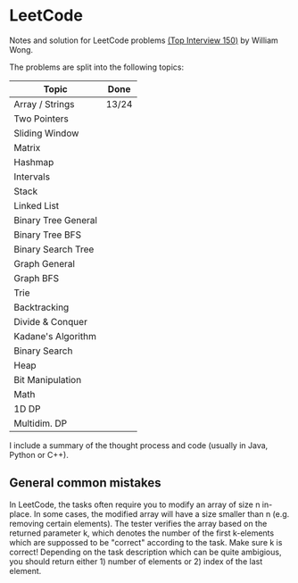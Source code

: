 # LeetCode

Notes and solution for LeetCode problems [(Top Interview 150)](https://leetcode.com/studyplan/top-interview-150/) by William Wong.

The problems are split into the following topics:

| Topic                      | Done   |
|-----------------------------|--------|
| Array / Strings             |   13/24     |
| Two Pointers               |        |
| Sliding Window             |        |
| Matrix                     |        |
| Hashmap                    |        |
| Intervals                  |        |
| Stack                       |        |
| Linked List                |        |
| Binary Tree General         |        |
| Binary Tree BFS            |        |
| Binary Search Tree         |        |
| Graph General               |        |
| Graph BFS                  |        |
| Trie                        |        |
| Backtracking               |        |
| Divide & Conquer           |        |
| Kadane's Algorithm          |        |
| Binary Search              |        |
| Heap                        |        |
| Bit Manipulation           |        |
| Math                        |        |
| 1D DP                       |        |
| Multidim. DP               |        |

I include a summary of the thought process and code (usually in Java, Python or C++).

## General common mistakes
In LeetCode, the tasks often require you to modify an array of size n in-place. In some cases, the modified array will have a size smaller than n (e.g. removing certain elements). The tester verifies the array based on the returned parameter k, which denotes the number of the first k-elements which are suppossed to be "correct" according to the task. Make sure k is correct! Depending on the task description which can be quite ambigious, you should return either 1) number of elements or 2) index of the last element.

